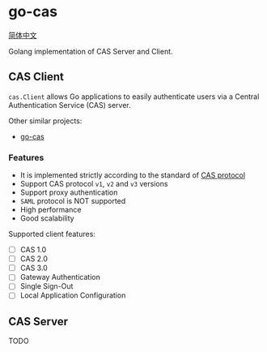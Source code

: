 # go-cas

[简体中文](https://github.com/xczh/go-cas/blob/main/README-zh_CN.md)

Golang implementation of CAS Server and Client.

## CAS Client

`cas.Client` allows Go applications to easily authenticate users via a Central Authentication Service (CAS) server.

Other similar projects:

  - [go-cas](https://github.com/go-cas/cas)

### Features

  - It is implemented strictly according to the standard of [CAS protocol](https://apereo.github.io/cas/development/protocol/CAS-Protocol-Specification.html)
  - Support CAS protocol `v1`, `v2` and `v3` versions
  - Support proxy authentication
  - `SAML` protocol is NOT supported
  - High performance
  - Good scalability

Supported client features:

  - [ ] CAS 1.0
  - [ ] CAS 2.0
  - [ ] CAS 3.0
  - [ ] Gateway Authentication
  - [ ] Single Sign-Out
  - [ ] Local Application Configuration

## CAS Server

TODO
